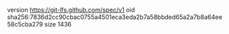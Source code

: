 version https://git-lfs.github.com/spec/v1
oid sha256:7836d2cc90cbac0755a4501eca3eda2b7a58bbded65a2a7b8a64ee58c5cba279
size 1436
